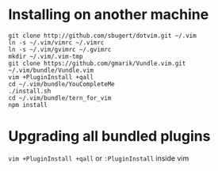 Installing on another machine
=============================
    git clone http://github.com/sbugert/dotvim.git ~/.vim
    ln -s ~/.vim/vimrc ~/.vimrc
    ln -s ~/.vim/gvimrc ~/.gvimrc
    mkdir ~/.vim/.vim-tmp
    git clone https://github.com/gmarik/Vundle.vim.git ~/.vim/bundle/Vundle.vim
    vim +PluginInstall +qall
    cd ~/.vim/bundle/YouCompleteMe
    ./install.sh
    cd ~/.vim/bundle/tern_for_vim
    npm install

Upgrading all bundled plugins
=============================
`vim +PluginInstall +qall` or `:PluginInstall` inside vim
